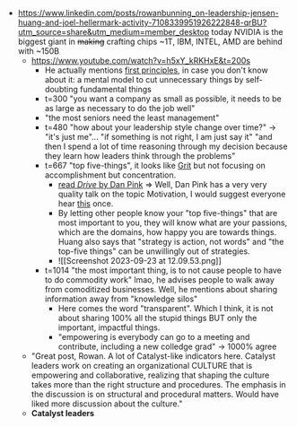 - https://www.linkedin.com/posts/rowanbunning_on-leadership-jensen-huang-and-joel-hellermark-activity-7108339951926222848-qrBU?utm_source=share&utm_medium=member_desktop today NVIDIA is the biggest giant in <s>making</s> crafting chips ~1T, IBM, INTEL, AMD are behind with ~150B
	- https://www.youtube.com/watch?v=h5xY_kRKHxE&t=200s
		- He actually mentions [first principles](https://jamesclear.com/first-principles), in case you don't know about it: a mental model to cut unnecessary things by self-doubting fundamental things
		- t=300 "you want a company as small as possible, it needs to be as large as necessary to do the job well"
		- "the most seniors need the least management"
		- t=480 "how about your leadership style change over time?" -> "it's just me"... "if something is not right, I am just say it" "and then I spend a lot of time reasoning through my decision because they learn how leaders think through the problems"
		- t=667 "top five-things", it looks like [Grit](https://www.samuelthomasdavies.com/book-summaries/psychology/grit/) but not focusing on accomplishment but concentration.
			- [read _Drive_ by Dan Pink](https://www.samuelthomasdavies.com/book-summaries/business/drive/) => Well, Dan Pink has a very very quality talk on the topic Motivation, I would suggest everyone hear [this](https://www.youtube.com/watch?v=rrkrvAUbU9Y) once.
			- By letting other people know your "top five-things" that are most important to you, they will know what are your passions, which are the domains, how happy you are towards things. Huang also says that "strategy is action, not words" and "the top-five things" can be unwillingly out of strategies.
			- ![[Screenshot 2023-09-23 at 12.09.53.png]]
		- t=1014 "the most important thing, is to not cause people to have to do commodity work" lmao, he advises people to walk away from comoditized businesses. Well, he mentions about sharing information away from "knowledge silos"
			- Here comes the word "transparent". Which I think, it is not about sharing 100% all the stupid things BUT only the important, impactful things.
			- "empowering is everybody can go to a meeting and contribute, including a new colledge grad" -> 1000% agree
	- "Great post, Rowan. A lot of Catalyst-like indicators here. Catalyst leaders work on creating an organizational CULTURE that is empowering and collaborative, realizing that shaping the culture takes more than the right structure and procedures. The emphasis in the discussion is on structural and procedural matters. Would have liked more discussion about the culture."
	- **Catalyst leaders**